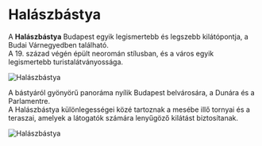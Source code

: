 # Halászbástya

A **Halászbástya** Budapest egyik legismertebb és legszebb kilátópontja, a Budai Várnegyedben található.  
A 19. század végén épült neoromán stílusban, és a város egyik legismertebb turistalátványossága.  

![Halászbástya](kepek/halaszbastya.jpg)


A bástyáról gyönyörű panoráma nyílik Budapest belvárosára, a Dunára és a Parlamentre.  
A Halászbástya különlegességei közé tartoznak a mesébe illő tornyai és a teraszai, amelyek a látogatók számára lenyűgöző kilátást biztosítanak.

![Halászbástya](kepek/halaszbastya.jpg)

